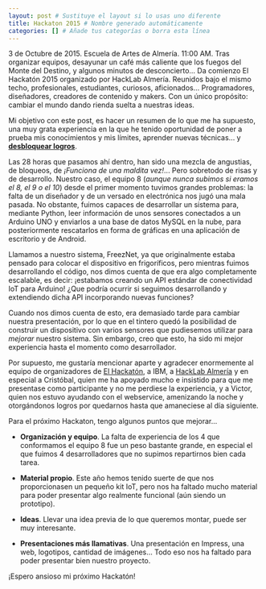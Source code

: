 ```yaml
---
layout: post # Sustituye el layout si lo usas uno diferente
title: Hackaton 2015 # Nombre generado automáticamente
categories: [] # Añade tus categorías o borra esta línea
---
```


3 de Octubre de 2015. Escuela de Artes de Almería. 11:00 AM. Tras organizar equipos, desayunar un café más caliente que los fuegos del Monte del Destino, y algunos minutos de desconcierto... Da comienzo El Hackatón 2015 organizado por HackLab Almería. Reunidos bajo el mismo techo, profesionales, estudiantes, curiosos, aficionados... Programadores, diseñadores, creadores de contenido y makers. Con un único propósito: cambiar el mundo dando rienda suelta a nuestras ideas.

Mi objetivo con este post, es hacer un resumen de lo que me ha supuesto, una muy grata experiencia en la que he tenido oportunidad de poner a prueba mis conocimientos y mis límites, aprender nuevas técnicas... y [**desbloquear logros**](https://instagram.com/p/8aS-OEPPOX/).

Las 28 horas que pasamos ahí dentro, han sido una mezcla de angustias, de bloqueos, de *¡Funciona de una maldita vez!*... Pero sobretodo de risas y de desarrollo. Nuestro caso, el equipo 8 (*aunque nunca subimos si eramos el 8, el 9 o el 10*) desde el primer momento tuvimos grandes problemas: la falta de un diseñador y de un versado en electrónica nos jugó una mala pasada. No obstante, fuimos capaces de desarrollar un sistema para, mediante Python, leer información de unos sensores conectados a un Arduino UNO y enviarlos a una base de datos MySQL en la nube, para posteriormente rescatarlos en forma de gráficas en una aplicación de escritorio y de Android.

Llamamos a nuestro sistema, FreezNet, ya que originalmente estaba pensado para colocar el dispositivo en frigoríficos, pero mientras fuimos desarrollando el código, nos dimos cuenta de que era algo completamente escalable, es decir: ¡estabamos creando un API estándar de conectividad IoT para Arduino! ¿Que podría ocurrir si seguimos desarrollando y extendiendo dicha API incorporando nuevas funciones?

Cuando nos dimos cuenta de esto, era demasiado tarde para cambiar nuestra presentación, por lo que en el tintero quedó la posibilidad de construir un dispositivo con varios sensores que pudiesemos utilizar para *mejorar* nuestro sistema. Sin embargo, creo que esto, ha sido mi mejor experiencia hasta el momento como desarrollador.

Por supuesto, me gustaría mencionar aparte y agradecer enormemente al equipo de organizadores de [El Hackatón](www.elhackaton.com), a IBM, a [HackLab Almería](http://hacklabalmeria.net/) y en especial a Cristóbal, quien me ha apoyado mucho e insistido para que me presentase como participante y no me perdiese la experiencia, y a Victor, quien nos estuvo ayudando con el webservice, amenizando la noche y otorgándonos logros por quedarnos hasta que amaneciese al día siguiente.

Para el próximo Hackaton, tengo algunos puntos que mejorar...

- **Organización y equipo**. La falta de experiencia de los 4 que conformamos el equipo 8 fue un peso bastante grande, en especial el que fuimos 4 desarrolladores que no supimos repartirnos bien cada tarea.

- **Material propio**. Este año hemos tenido suerte de que nos proporcionasen un pequeño kit IoT, pero nos ha faltado mucho material para poder presentar algo realmente funcional (aún siendo un prototipo).

- **Ideas**. Llevar una idea previa de lo que queremos montar, puede ser muy interesante.

- **Presentaciones más llamativas**. Una presentación en Impress, una web, logotipos, cantidad de imágenes... Todo eso nos ha faltado para poder presentar bien nuestro proyecto.

¡Espero ansioso mi próximo Hackatón!
